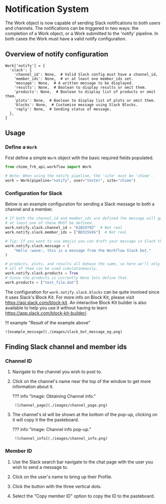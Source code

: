 # Notification System

The Work object is now capable of sending Slack notifications to both users and
channels. The notifications can be triggered in two ways: the completion of a Work
object, or a Work submitted to the 'notify' pipeline. In both cases the Work must have a
valid notify configuration.

## Overview of notify configuration

```
Work['notify'] = {
  'slack': {
    'channel_id': None,  # Valid Slack config must have a channel_id,
    'member_ids': None,  # or at least one member_ids set.
    'message': None,  # A written message to be displayed.
    'results': None,  # Boolean to display results or omit them.
    'products': None,  # Boolean to display list of products or omit them.
    'plots': None,  # Boolean to display list of plots or omit them.
    'blocks': None,  # Customise message using Slack Blocks.
    'reply': None,  # Sending status of message.
  },
}
```

## Usage

### Define a `Work`

First define a simple `Work` object with the basic required fields populated.

```python
from chime_frb_api.workflow import Work

# Note: When using the notify pipeline, the 'site' must be 'chime'.
work = Work(pipeline="notify", user="tester", site="chime")
```

### Configuration for Slack

Below is an example configuration for sending a Slack message to both a channel and a
member.

```python
# If both the channel_id and member_ids are defined the message will go to both. However,
# at least one of these MUST be defined.
work.notify.slack.channel_id = "A1B2XY9Z"  # Not real
work.notify.slack.member_ids = ["BD31SV4S"]  # Not real

# Tip: If you want to use emojis you can draft your message in Slack then copy/paste it.
work.notify.slack.message = (
    "Hello :wave:, this is a message from the Workflow Slack bot."
)

# products, plots, and results all behave the same, so here we'll only define one, but
# all of them can be used simulataneously.
work.notify.slack.products = True
# Since the products is currently None lets define that.
work.products = ["test_file.dat"]
```

The configuration for `work.notify.slack.blocks` can be quite involved since it uses
Slack's Block Kit. For more info on Block Kit, please visit
<https://api.slack.com/block-kit>. An interactive Block Kit builder is also available to
help you use it without having to learn <https://app.slack.com/block-kit-builder/>.

!!! example "Result of the example above"

    ![example_message](./images/slack_bot_message_eg.png)

## Finding Slack channel and member ids

### Channel ID

1. Navigate to the channel you wish to post to.

2. Click on the channel's name near the top of the window to get more information about
   it.

    ??? info "Image: Obtaining Channel info."

        ![channel_page](./images/channel_page.png)

3. The channel's id will be shown at the bottom of the pop-up, clicking on it will copy
   it the the pasteboard.

    ??? info "Image: Channel info pop-up."

        ![channel_info](./images/channel_info.png)

### Member ID

1. Use the Slack search bar navigate to the chat page with the user you wish to
send a message to.

2. Click on the user's name to bring up their Profile.

3. Click the button with the three vertical dots.

4. Select the "Copy member ID" option to copy the ID to the pasteboard.
